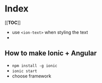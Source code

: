 # Index

[[__TOC__]]
- use `<ion-text>` when styling the text
- 
## How to make Ionic + Angular

- `npm install -g ionic`
- `ionic start`
- choose framework
